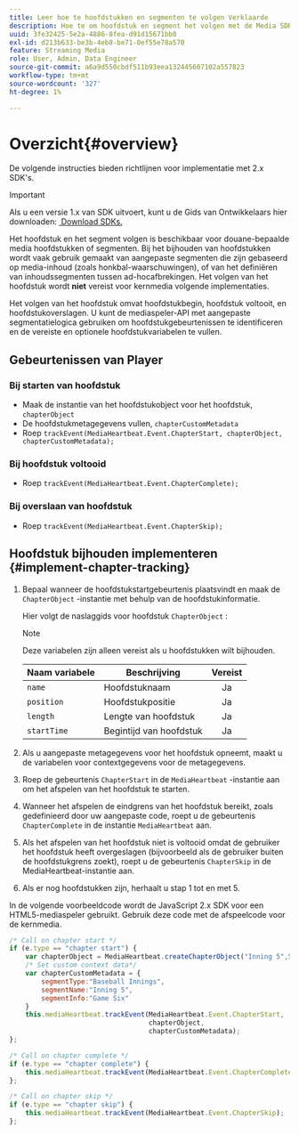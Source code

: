 ```yaml
---
title: Leer hoe te hoofdstukken en segmenten te volgen Verklaarde
description: Hoe te om hoofdstuk en segment het volgen met de Media SDK uit te voeren.
uuid: 3fe32425-5e2a-4886-8fea-d91d15671bb0
exl-id: d213b633-be3b-4eb8-be71-0ef55e78a570
feature: Streaming Media
role: User, Admin, Data Engineer
source-git-commit: a6a9d550cbdf511b93eea132445607102a557823
workflow-type: tm+mt
source-wordcount: '327'
ht-degree: 1%

---
```


# Overzicht{#overview}

De volgende instructies bieden richtlijnen voor implementatie met 2.x SDK&#39;s.

>[!IMPORTANT]
> 
> Als u een versie 1.x van SDK uitvoert, kunt u de Gids van Ontwikkelaars hier downloaden: [&#x200B; Download SDKs.](/help/getting-started/download-sdks.md)

Het hoofdstuk en het segment volgen is beschikbaar voor douane-bepaalde media hoofdstukken of segmenten. Bij het bijhouden van hoofdstukken wordt vaak gebruik gemaakt van aangepaste segmenten die zijn gebaseerd op media-inhoud (zoals honkbal-waarschuwingen), of van het definiëren van inhoudssegmenten tussen ad-hocafbrekingen. Het volgen van het hoofdstuk wordt **niet** vereist voor kernmedia volgende implementaties.

Het volgen van het hoofdstuk omvat hoofdstukbegin, hoofdstuk voltooit, en hoofdstukoverslagen. U kunt de mediaspeler-API met aangepaste segmentatielogica gebruiken om hoofdstukgebeurtenissen te identificeren en de vereiste en optionele hoofdstukvariabelen te vullen.

## Gebeurtenissen van Player

### Bij starten van hoofdstuk

* Maak de instantie van het hoofdstukobject voor het hoofdstuk, `chapterObject`
* De hoofdstukmetagegevens vullen, `chapterCustomMetadata`
* Roep `trackEvent(MediaHeartbeat.Event.ChapterStart, chapterObject, chapterCustomMetadata);`

### Bij hoofdstuk voltooid

* Roep `trackEvent(MediaHeartbeat.Event.ChapterComplete);`

### Bij overslaan van hoofdstuk

* Roep `trackEvent(MediaHeartbeat.Event.ChapterSkip);`

## Hoofdstuk bijhouden implementeren {#implement-chapter-tracking}

1. Bepaal wanneer de hoofdstukstartgebeurtenis plaatsvindt en maak de `ChapterObject` -instantie met behulp van de hoofdstukinformatie.

   Hier volgt de naslaggids voor hoofdstuk `ChapterObject` :

   >[!NOTE]
   >
   >Deze variabelen zijn alleen vereist als u hoofdstukken wilt bijhouden.

   | Naam variabele | Beschrijving | Vereist |
   | --- | --- | :---: |
   | `name` | Hoofdstuknaam | Ja |
   | `position` | Hoofdstukpositie | Ja |
   | `length` | Lengte van hoofdstuk | Ja |
   | `startTime` | Begintijd van hoofdstuk | Ja |

1. Als u aangepaste metagegevens voor het hoofdstuk opneemt, maakt u de variabelen voor contextgegevens voor de metagegevens.
1. Roep de gebeurtenis `ChapterStart` in de `MediaHeartbeat` -instantie aan om het afspelen van het hoofdstuk te starten.
1. Wanneer het afspelen de eindgrens van het hoofdstuk bereikt, zoals gedefinieerd door uw aangepaste code, roept u de gebeurtenis `ChapterComplete` in de instantie `MediaHeartbeat` aan.
1. Als het afspelen van het hoofdstuk niet is voltooid omdat de gebruiker het hoofdstuk heeft overgeslagen (bijvoorbeeld als de gebruiker buiten de hoofdstukgrens zoekt), roept u de gebeurtenis `ChapterSkip` in de MediaHeartbeat-instantie aan.
1. Als er nog hoofdstukken zijn, herhaalt u stap 1 tot en met 5.

In de volgende voorbeeldcode wordt de JavaScript 2.x SDK voor een HTML5-mediaspeler gebruikt. Gebruik deze code met de afspeelcode voor de kernmedia.

```js
/* Call on chapter start */
if (e.type == "chapter start") {
    var chapterObject = MediaHeartbeat.createChapterObject("Inning 5",5,500,2500);
    /* Set custom context data*/
    var chapterCustomMetadata = {
        segmentType:"Baseball Innings",
        segmentName:"Inning 5",
        segmentInfo:"Game Six"
    }
    this.mediaHeartbeat.trackEvent(MediaHeartbeat.Event.ChapterStart,  
                                   chapterObject,  
                                   chapterCustomMetadata);
};

/* Call on chapter complete */
if (e.type == "chapter complete") {
    this.mediaHeartbeat.trackEvent(MediaHeartbeat.Event.ChapterComplete);
};

/* Call on chapter skip */
if (e.type == "chapter skip") {
    this.mediaHeartbeat.trackEvent(MediaHeartbeat.Event.ChapterSkip);
};
```
